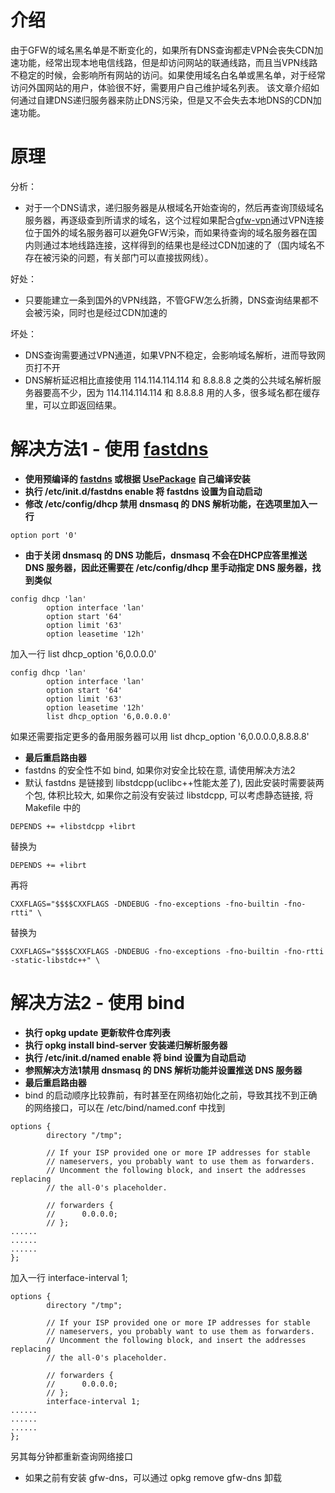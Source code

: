 # 介绍
由于GFW的域名黑名单是不断变化的，如果所有DNS查询都走VPN会丧失CDN加速功能，经常出现本地电信线路，但是却访问网站的联通线路，而且当VPN线路不稳定的时候，会影响所有网站的访问。如果使用域名白名单或黑名单，对于经常访问外国网站的用户，体验很不好，需要用户自己维护域名列表。
该文章介绍如何通过自建DNS递归服务器来防止DNS污染，但是又不会失去本地DNS的CDN加速功能。

# 原理
分析：
 * 对于一个DNS请求，递归服务器是从根域名开始查询的，然后再查询顶级域名服务器，再逐级查到所请求的域名，这个过程如果配合[gfw-vpn](PPTPVPN.md)通过VPN连接位于国外的域名服务器可以避免GFW污染，而如果待查询的域名服务器在国内则通过本地线路连接，这样得到的结果也是经过CDN加速的了（国内域名不存在被污染的问题，有关部门可以直接拔网线）。

好处：
 * 只要能建立一条到国外的VPN线路，不管GFW怎么折腾，DNS查询结果都不会被污染，同时也是经过CDN加速的

坏处：
 * DNS查询需要通过VPN通道，如果VPN不稳定，会影响域名解析，进而导致网页打不开
 * DNS解析延迟相比直接使用 114.114.114.114 和 8.8.8.8 之类的公共域名解析服务器要高不少，因为 114.114.114.114 和 8.8.8.8 用的人多，很多域名都在缓存里，可以立即返回结果。

# 解决方法1 - 使用 [fastdns](https://github.com/hackgfw/fastdns)
 * **使用预编译的 [fastdns](packages) 或根据 [UsePackage](UsePackage.md) 自己编译安装**
 * **执行 /etc/init.d/fastdns enable 将 fastdns 设置为自动启动**
 * **修改 /etc/config/dhcp 禁用 dnsmasq 的 DNS 解析功能，在选项里加入一行**
```
option port '0'
```
 * **由于关闭 dnsmasq 的 DNS 功能后，dnsmasq 不会在DHCP应答里推送 DNS 服务器，因此还需要在 /etc/config/dhcp 里手动指定 DNS 服务器，找到类似**
```
config dhcp 'lan'
        option interface 'lan'
        option start '64'
        option limit '63'
        option leasetime '12h'
```
 加入一行 list dhcp_option '6,0.0.0.0'
```
config dhcp 'lan'
        option interface 'lan'
        option start '64'
        option limit '63'
        option leasetime '12h'
        list dhcp_option '6,0.0.0.0'
```
 如果还需要指定更多的备用服务器可以用  list dhcp_option '6,0.0.0.0,8.8.8.8'
 * **最后重启路由器**
 * fastdns 的安全性不如 bind, 如果你对安全比较在意, 请使用解决方法2
 * 默认 fastdns 是链接到 libstdcpp(uclibc++性能太差了), 因此安装时需要装两个包, 体积比较大, 如果你之前没有安装过 libstdcpp, 可以考虑静态链接, 将 Makefile 中的
```
DEPENDS += +libstdcpp +librt
```
替换为
```
DEPENDS += +librt
```
再将
```
CXXFLAGS="$$$$CXXFLAGS -DNDEBUG -fno-exceptions -fno-builtin -fno-rtti" \
```
替换为
```
CXXFLAGS="$$$$CXXFLAGS -DNDEBUG -fno-exceptions -fno-builtin -fno-rtti -static-libstdc++" \
```

# 解决方法2 - 使用 bind
 * **执行 opkg update 更新软件仓库列表**
 * **执行 opkg install bind-server 安装递归解析服务器**
 * **执行 /etc/init.d/named enable 将 bind 设置为自动启动**
 * **参照解决方法1禁用 dnsmasq 的 DNS 解析功能并设置推送 DNS 服务器**
 * **最后重启路由器**
 * bind 的启动顺序比较靠前，有时甚至在网络初始化之前，导致其找不到正确的网络接口，可以在 /etc/bind/named.conf 中找到
```
options {
        directory "/tmp";

        // If your ISP provided one or more IP addresses for stable
        // nameservers, you probably want to use them as forwarders.
        // Uncomment the following block, and insert the addresses replacing
        // the all-0's placeholder.

        // forwarders {
        //      0.0.0.0;
        // };
......
......
......
};
```
 加入一行 interface-interval 1; 
```
options {
        directory "/tmp";

        // If your ISP provided one or more IP addresses for stable
        // nameservers, you probably want to use them as forwarders.
        // Uncomment the following block, and insert the addresses replacing
        // the all-0's placeholder.

        // forwarders {
        //      0.0.0.0;
        // };
        interface-interval 1;
......
......
......
};
```
 另其每分钟都重新查询网络接口
 * 如果之前有安装 gfw-dns，可以通过 opkg remove gfw-dns 卸载
